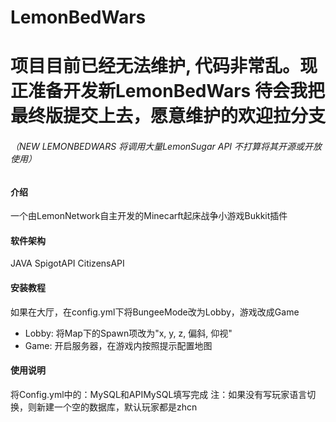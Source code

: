 # LemonBedWars

# 项目目前已经无法维护, 代码非常乱。现正准备开发新LemonBedWars 待会我把最终版提交上去，愿意维护的欢迎拉分支
###### （NEW LEMONBEDWARS 将调用大量LemonSugar API 不打算将其开源或开放使用）

#### 介绍
一个由LemonNetwork自主开发的Minecarft起床战争小游戏Bukkit插件

#### 软件架构
JAVA
SpigotAPI
CitizensAPI

#### 安装教程

如果在大厅，在config.yml下将BungeeMode改为Lobby，游戏改成Game
- Lobby: 将Map下的Spawn项改为"x, y, z, 偏斜, 仰视"
- Game: 开启服务器，在游戏内按照提示配置地图

#### 使用说明

将Config.yml中的：MySQL和APIMySQL填写完成  注：如果没有写玩家语言切换，则新建一个空的数据库，默认玩家都是zhcn
